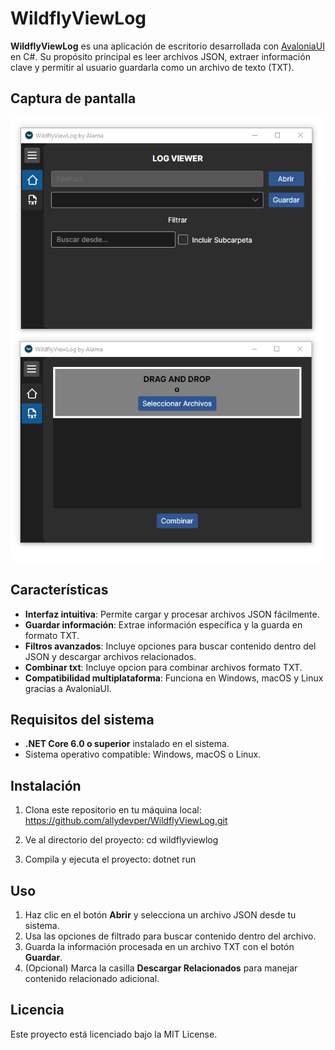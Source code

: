 # WildflyViewLog

**WildflyViewLog** es una aplicación de escritorio desarrollada con [AvaloniaUI](https://avaloniaui.net/) en C#. Su propósito principal es leer archivos JSON, extraer información clave y permitir al usuario guardarla como un archivo de texto (TXT).

## Captura de pantalla
![alt text](https://raw.githubusercontent.com/allydevper/WildflyViewLog/refs/heads/main/show.png)

## Características
- **Interfaz intuitiva**: Permite cargar y procesar archivos JSON fácilmente.
- **Guardar información**: Extrae información específica y la guarda en formato TXT.
- **Filtros avanzados**: Incluye opciones para buscar contenido dentro del JSON y descargar archivos relacionados.
- **Combinar txt**: Incluye opcion para combinar archivos formato TXT.
- **Compatibilidad multiplataforma**: Funciona en Windows, macOS y Linux gracias a AvaloniaUI.

## Requisitos del sistema
- **.NET Core 6.0 o superior** instalado en el sistema.
- Sistema operativo compatible: Windows, macOS o Linux.

## Instalación

 1. Clona este repositorio en tu máquina local:
    https://github.com/allydevper/WildflyViewLog.git

 2. Ve al directorio del proyecto:
    cd wildflyviewlog

 3. Compila y ejecuta el proyecto:
    dotnet run
    
## Uso

 1. Haz clic en el botón **Abrir** y selecciona un archivo JSON desde tu
    sistema.
 2. Usa las opciones de filtrado para buscar contenido dentro del
    archivo.
 3. Guarda la información procesada en un archivo TXT con el botón
    **Guardar**.
 4. (Opcional) Marca la casilla **Descargar Relacionados** para manejar
    contenido relacionado adicional.

## Licencia
Este proyecto está licenciado bajo la MIT License.
